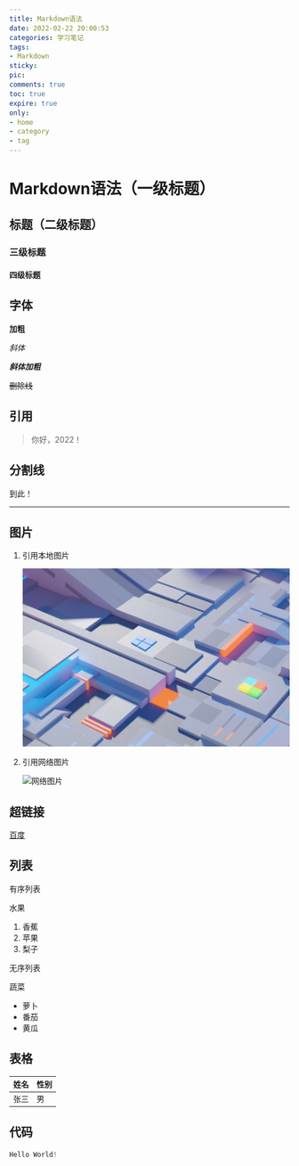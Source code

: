 ```yaml
---
title: Markdown语法
date: 2022-02-22 20:00:53
categories: 学习笔记
tags:
- Markdown
sticky: 
pic:
comments: true
toc: true
expire: true
only:
- home
- category
- tag
---
```


# Markdown语法（一级标题）

## 标题（二级标题）

### 三级标题

#### 四级标题

## 字体

**加粗**

*斜体*

***斜体加粗***

~~删除线~~

## 引用

> 你好，2022！ 

## 分割线

到此！

---

## 图片

1. 引用本地图片

   ![2291368-20220103211113078-6410979](Markdown语法/2291368-20220103211113078-6410979.jpg)

2. 引用网络图片

   ![网络图片](https://w.wallhaven.cc/full/ex/wallhaven-exyw3o.jpg)

## 超链接

[百度](https://www.baidu.com/)

## 列表

有序列表

水果

1. 香蕉
2. 苹果
3. 梨子

无序列表

蔬菜

- 萝卜
- 番茄
- 黄瓜

## 表格

| 姓名 | 性别 |
| ---- | ---- |
| 张三 | 男   |
## 代码

```java
Hello World!
```